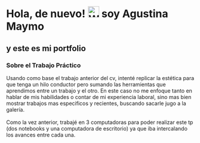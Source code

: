 <h1>Hola, de nuevo! <img src="https://raw.githubusercontent.com/Tarikul-Islam-Anik/Animated-Fluent-Emojis/master/Emojis/Hand%20gestures/Waving%20Hand.png" alt="Waving Hand" width="30" height="30" /> soy Agustina Maymo</h1>
<h2> y este es mi portfolio</h2>

### Sobre el Trabajo Práctico
Usando como base el trabajo anterior del cv, intenté replicar la estética para que tenga un hilo conductor pero sumando las herramientas que aprendimos entre un trabajo y el otro. En este caso no me enfoque tanto en hablar de mis habilidades o contar de mi experiencia laboral, sino mas bien mostrar trabajos mas especificos y recientes, buscando sacarle jugo a la galería.
<br><br>
Como la vez anterior, trabajé en 3 computadoras para poder realizar este tp (dos notebooks y una computadora de escritorio) ya que iba intercalando los avances entre cada una.<br>
